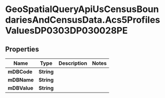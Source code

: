 # GeoSpatialQueryApiUsCensusBoundariesAndCensusData.Acs5ProfilesValuesDP0303DP030028PE

## Properties

Name | Type | Description | Notes
------------ | ------------- | ------------- | -------------
**mDBCode** | **String** |  | 
**mDBName** | **String** |  | 
**mDBValue** | **String** |  | 


